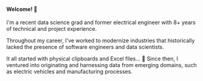 #### Welcome! 👋

I'm a recent data science grad and former electrical engineer with 8+ years of technical and project experience. 

Throughout my career, I've worked to modernize industries that historically lacked the presence of software engineers and data scientists. 

It all started with physical clipboards and Excel files... 🫠 Since then, I ventured into originating and harnessing data from emerging domains, such as electric vehicles and manufacturing processes. 


<!--
**rhussain21/rhussain21** is a ✨ _special_ ✨ repository because its `README.md` (this file) appears on your GitHub profile.

Here are some ideas to get you started:

- 🔭 I’m currently working on ...
- 🌱 I’m currently learning ...
- 👯 I’m looking to collaborate on ...
- 🤔 I’m looking for help with ...
- 💬 Ask me about ...
- 📫 How to reach me: ...
- 😄 Pronouns: ...
- ⚡ Fun fact: ...
-->

